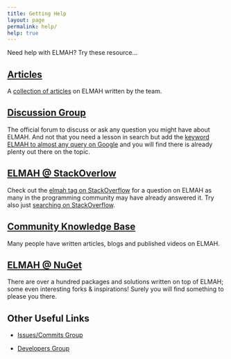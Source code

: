 ```yaml
---
title: Getting Help
layout: page
permalink: help/
help: true
---
```


Need help with ELMAH? Try these resource&hellip;

## [Articles](/a/)

A [collection of articles](/a/) on ELMAH written by the team. 

## [Discussion Group][discuss]

The official forum to discuss or ask any question you might have about ELMAH.
And not that you need a lesson in search but add the [keyword ELMAH to almost 
any query on Google][search] and you will find there is already plenty out 
there on the topic.

## [ELMAH @ StackOverlow][sot]

Check out the [elmah tag on StackOverflow][sot] for a question on ELMAH as 
many in the programming community may have already answered it. Try also just
[searching on StackOverflow][soq].

## [Community Knowledge Base](/a/)

Many people have written articles, blogs and published videos on ELMAH.

## [ELMAH @ NuGet](http://nuget.org/packages?q=ELMAH)

There are over a hundred packages and solutions written on top of ELMAH;
some even interesting forks & inspirations! Surely you will find something to
please you there.

## Other Useful Links

* [Issues/Commits Group](http://groups.google.com/group/elmah-commits)
* [Developers Group](http://groups.google.com/group/elmah-dev)


  [search]: https://www.google.com/search?q=elmah
  [discuss]: http://groups.google.com/group/elmah
  [sot]: http://stackoverflow.com/questions/tagged/elmah
  [soq]: http://stackoverflow.com/search?q=elmah
